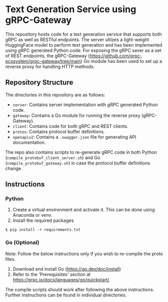 # Text Generation Service using gRPC-Gateway
This repository hosts code for a text generation service that supports both gRPC as well as RESTful endpoints. The server utilzes a light-weight HuggingFace model to perform text generation and has been implemented using gRPC generated Python code. For exposing the gRPC sever as a set of REST endpoints, the gRPC-Gateway (https://github.com/grpc-ecosystem/grpc-gateway/tree/main) Go module has been used to set up a reverse proxy for handling HTTP methods.

## Repository Structure
The directories in this repository are as follows:
* `server`: Contains server implementation with gRPC generated Python code.
* `gateway`: Contains a Go module for running the reverse proxy (gRPC-Gateway).
* `client`: Contains code for both gRPC and REST clients.
* `protos`: Contains protocol buffer definitions.
* `openapiv2`: Contains a `.swagger.json` file for generating API documentation.

The repo also contains scripts to re-generate gRPC code in both Python (`compile_protobuf_client_server.sh`) and Go (`compile_protobuf_gateway.sh`) in case the protocol buffer definitions change.

## Instructions
### Python
1. Create a virtual environment and activate it. This can be done using Anaconda or venv.
2. Install the required packages
```
$ pip install -r requirements.txt
```
### Go (Optional)
Note: Follow the below instructions only if you wish to re-compile the proto files.
1. Download and install Go (https://go.dev/doc/install)
2. Refer to the 'Prerequisites' section at https://grpc.io/docs/languages/go/quickstart/

The compile scripts should work after following the above instructions. Further instructions can be found in individual directories.